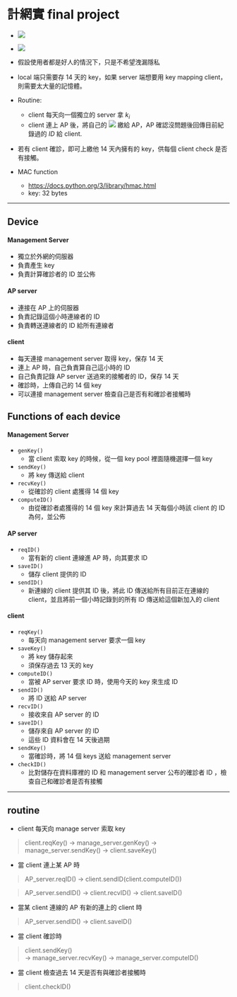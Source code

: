 # 計網實 final project
- ![](https://i.imgur.com/frUxmPz.png)
- ![](https://i.imgur.com/7tmwvLX.png)

- 假設使用者都是好人的情況下，只是不希望洩漏隱私
- local 端只需要存 14 天的 key，如果 server 端想要用 key mapping client，則需要太大量的記憶體。
- Routine:
    - client 每天向一個獨立的 server 拿 $k_i$
    - client 連上 AP 後，將自己的 <img src="https://render.githubusercontent.com/render/math?math=ID_{ij}"> 繳給 AP，AP 確認沒問題後回傳目前紀錄過的 $ID$ 給 client.
- 若有 client 確診，即可上繳他 14 天內擁有的 key，供每個 client check 是否有接觸。

- MAC function
    - https://docs.python.org/3/library/hmac.html
    - key: 32 bytes

---

## Device
#### Management Server
- 獨立於外網的伺服器
- 負責產生 key
- 負責計算確診者的 ID 並公佈

#### AP server
- 連接在 AP 上的伺服器
- 負責記錄這個小時連線者的 ID 
- 負責轉送連線者的 ID 給所有連線者

#### client
- 每天連接 management server 取得 key，保存 14 天
- 連上 AP 時，自己負責算自己這小時的 ID
- 自己負責記錄 AP server 送過來的接觸者的 ID，保存 14 天
- 確診時，上傳自己的 14 個 key
- 可以連接 management server 檢查自己是否有和確診者接觸時

## Functions of each device
#### Management Server
- `genKey()`
    - 當 client 索取 key 的時候，從一個 key pool 裡面隨機選擇一個 key 
- `sendKey()`
    - 將 key 傳送給 client
- `recvKey()`
    - 從確診的 client 處獲得 14 個 key
- `computeID()`
    - 由從確診者處獲得的 14 個 key 來計算過去 14 天每個小時該 client 的 ID 為何，並公佈

#### AP server
- `reqID()`
    - 當有新的 client 連線進 AP 時，向其要求 ID
- `saveID()`
    - 儲存 client 提供的 ID 
- `sendID()`
    - 新連線的 client 提供其 ID 後，將此 ID 傳送給所有目前正在連線的 client，並且將前一個小時記錄到的所有 ID 傳送給這個新加入的 client


#### client
- `reqKey()`
    - 每天向 management server 要求一個 key
- `saveKey()`
    - 將 key 儲存起來
    - 須保存過去 13 天的 key 
- `computeID()`
    - 當被 AP server 要求 ID 時，使用今天的 key 來生成 ID 
- `sendID()`
    - 將 ID 送給 AP server 
- `recvID()`
    - 接收來自 AP server 的 ID
- `saveID()`
    - 儲存來自 AP server 的 ID
    - 這些 ID 資料會在 14 天後過期
- `sendKey()`
    - 當確診時，將 14 個 keys 送給 management server
- `checkID()`
    - 比對儲存在資料庫裡的 ID 和 management server 公布的確診者 ID ，檢查自己和確診者是否有接觸

---

## routine
- client 每天向 manage server 索取 key
>client.reqKey() 
>$\rightarrow$ manage_server.genKey()  $\rightarrow$ manage_server.sendKey() 
>$\rightarrow$ client.saveKey()
- 當 client 連上某 AP 時
>AP_server.reqID() 
>$\rightarrow$ client.sendID(client.computeID())

> AP_server.sendID() 
>$\rightarrow$ client.recvID() $\rightarrow$ client.saveID()
>
- 當某 client 連線的 AP 有新的連上的 client 時
>AP_server.sendID() 
>$\rightarrow$ client.saveID()
- 當 client 確診時
>client.sendKey()  
>$\rightarrow$ manage_server.recvKey() $\rightarrow$ manage_server.computeID()
- 當 client 檢查過去 14 天是否有與確診者接觸時
>client.checkID() 






